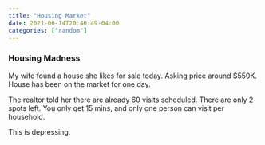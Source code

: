 ```yaml
---
title: "Housing Market"
date: 2021-06-14T20:46:49-04:00
categories: ["random"]
---
```


### Housing Madness

My wife found a house she likes for sale today. Asking price around $550K. House has been on the market for one day.

The realtor told her there are already 60 visits scheduled. There are only 2 spots left. You only get 15 mins, and only one person can visit per household.

This is depressing.